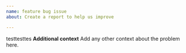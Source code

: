 ```yaml
---
name: feature bug issue
about: Create a report to help us improve

---
```

testtesttes
**Additional context**
Add any other context about the problem here.
